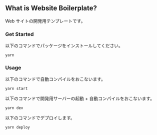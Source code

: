 ## What is Website Boilerplate?
Web サイトの開発用テンプレートです。

### Get Started
以下のコマンドでパッケージをインストールしてください。
```
yarn
```
### Usage
以下のコマンドで自動コンパイルをおこないます。
```
yarn start
```
以下のコマンドで開発用サーバーの起動 + 自動コンパイルをおこないます。
```
yarn dev
```
以下のコマンドでデプロイします。
```
yarn deploy
```
